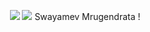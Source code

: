 <body></body>
<p align="center">
<img src="https://capsule-render.vercel.app/api?type=venom&color=gradient&height=300&section=header&text=Hey%20There!&fontSize=90&animation=fadeIn" />
<img src="https://media1.tenor.com/m/JVq0_voFNmIAAAAd/lion.gif"/>
Swayamev Mrugendrata ! 
</p>
</body>
<style>
body {
  background-image: url('https://media1.tenor.com/m/JVq0_voFNmIAAAAd/lion.gif');
}
</style> 

